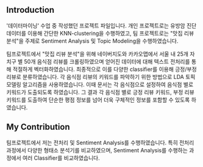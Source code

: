 ## Introduction
'데이터마이닝' 수업 중 작성했던 프로젝트 파일입니다. 
개인 프로젝트로는 유방암 진단 데이터를 이용해 간단한 KNN-clustering을 수행하였고, 팀 프로젝트로는 "맛집 리뷰 분석"을 주제로 Sentiment Analysis 및 Topic Modeling을 수행하였습니다.

팀프로젝트에서 "맛집 리뷰 분석"을 위해 네이버지도와 카카오맵에서 서울 내 25개 자치구 별 50개 음식점 리뷰를 크롤링하였으며 얻어진 데이터에 대해 텍스트 전처리를 통해 적절하게 벡터화하였습니다. 최종적으로 이를 다양한 classifier를 이용해 긍정/부정 리뷰로 분류하였습니다. 각 음식점 리뷰의 키워드를 파악하기 위한 방법으로 LDA 토픽 모델링 알고리즘을 사용하였습니다. 이때 문서는 각 음식점으로 설정하여 음식점 별로 키워드가 도출되도록 하였습니다. 그 결과 각 음식점 별로 긍정 리뷰 키워드, 부정 리뷰 키워드를 도출하여 단순한 평점 정보를 넘어 더욱 구체적인 정보를 포함할 수 있도록 하였습니다.

## My Contribution
팀프로젝트에서 저는 전처리 및 Sentiment Analysis를 수행하였습니다. 특히 전처리 과정에서 다양한 형태소 분석기를 비교하였으며, Sentiment Analysis를 수행하는 과정에서 여러 Classifier를 비교하였습니다.
